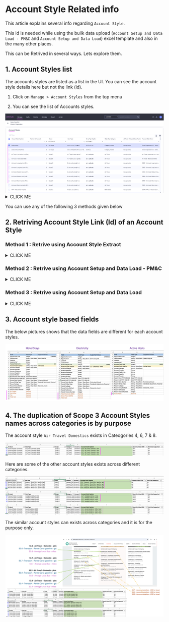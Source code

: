 # Account Style Related info

This article explains several info regarding  `Account Style`.

This id is needed while using the builk data upload (`Account Setup and Data Load - PM&C`  and `Account Setup and Data Load`) excel template and also in the many other places.

This can be Retrived in several ways. Lets explore them.

## 1. Account Styles list

The accounts styles are listed as a list in the UI. You can see the account style details here but not the link (id). 

1. Click on `Manage > Account Styles` from the top menu

2. You can see the list of Accounts styles.
<img src="images/10-list-1.png">

<details><summary>CLICK ME</summary>

3. Here you can see the account style `S1 - Diesel Stationary - gal` by filtering appropriately.
<img src="images/10-list-2.png">

4. Here you can see the account style `S2 - Electricity - kWh` by filtering appropriately.
<img src="images/10-list-3.png">

5. Here you can see the account style `S1 - Gasoline Stationary - gal` by filtering appropriately.
<img src="images/10-list-4.png">

</details>

You can use any of the following 3 methods given below

## 2. Retriving Account Style Link (Id) of an Account Style

### Method 1 : Retrive using Account Style Extract

<details><summary>CLICK ME</summary>

If you have an access to `Account Style Extract` report you can use this method.

1. Download the `Account Style Extract` report.

<details><summary>CLICK ME to know how to do it</summary>

1. Search for `Account Style Extract` in Reports

<img src="images/20-accoun-style-extract-1.png">

2. Open the report

<img src="images/20-accoun-style-extract-2.png">

3. Leave the field values as it is.

4. Click on `Submit`

<img src="images/20-accoun-style-extract-3.png">

Report is displayed on the screen.

5. Click on `DOWNLOAD AS CSV`

<img src="images/20-accoun-style-extract-4.png">

A csv file will get downloaded.

</details>

2. View the sample Account style and its link (id) highlighted.

- 14430 -> S1 - Diesel Stationary - gal
- 22227 -> S1 - Diesel Stationary - L
- 14445 -> S2 - Electricity - kWh

<img src="images/20-account-style-report.png">

This is how you can find the Link (id) for an account style.

</details>

### Method 2 : Retrive using Account Setup and Data Load - PM&C

<details><summary>CLICK ME</summary>

You can extract all the account styles using the `Export account style supported values` mode in  `Account Setup and Data Load - PM&C` report. This can give results for multiple account records.

1. Search for `Account Setup and Data Load - PM&C` in Reports

<img src="images/30-account-setup-load-data-pmc-1.png">

2. Open the report

<img src="images/30-account-setup-load-data-pmc-2.png">

3. Choose the following 
- **Filter By #1:**  Export account style supported values

Leave the other fields as it is.

4. Click on `Submit`

<img src="images/30-account-setup-load-data-pmc-3.png">

Report is displayed on the screen.

5. Click on `DOWNLOAD AS CSV`

<img src="images/30-account-setup-load-data-pmc-4.png">

A csv file will get downloaded.

6. Note the Account Style Link

In the downloaded CSV file the columns `Account Style Link` and `Account Style Caption` values are highlighted for the below `Account Styles`. Note the link.

- 22227 -> S1 - Diesel Stationary - L
- 14492 -> S1 - Gasoline Stationary - gal
- 14445 -> S2 - Electricity - kWh

<img src="images/30-account-setup-load-data-pmc-5.png">

This is how you can find the Link (id) for an account style.

</details>

### Method 3 : Retrive using Account Setup and Data Load

<details><summary>CLICK ME</summary>

You can extract all the account styles using the `Export account style supported values` mode in  `Account Setup and Data Load` report.

1. Search for `Account Setup and Data Load` in Reports

<img src="images/40-account-setup-load-data-1.png">

2. Open the report

<img src="images/40-account-setup-load-data-2.png">

3. Choose the following 
- **Filter By #1:**  Export account style supported values
- **Filter By #2:**  Select any one of the account style. Ex: `S2-Electricity- kWh`

Leave the other fields as it is.

4. Click on `Submit`

<img src="images/40-account-setup-load-data-3.png">

Report is displayed on the screen.

5. Click on `DOWNLOAD AS CSV`

<img src="images/40-account-setup-load-data-4.png">

A csv file will get downloaded.

6. In the downloaded CSV file the rows 6 & 7 shows the `Account Style Link` and `Account Style Caption` values in the column `C`

- 14445 -> S2 - Electricity - kWh

<img src="images/40-account-setup-load-data-5.png">


This is how you can find the Link (id) for an account style. 

Here, you can only view the link of one account style at a time.

</details>

## 3. Account style based fields

The below pictures shows that the data fields are different for each account styles.

<img src="images/50-different-accountstyles.png">

## 4. The duplication of Scope 3 Account Styles names across categories is by purpose

The account style `Air Travel Domestics` exists in Cateogories 4, 6, 7 & 8.

<img src="images/Picture1.png">

Here are some of the other account styles exists across different categories.

<img src="images/Picture2.png">

<img src="images/Picture3.png">

<img src="images/Picture4.png">

The similar account styles can exists across categories and it is for the purpose only.

<img src="images/60-account-style-categories.png">